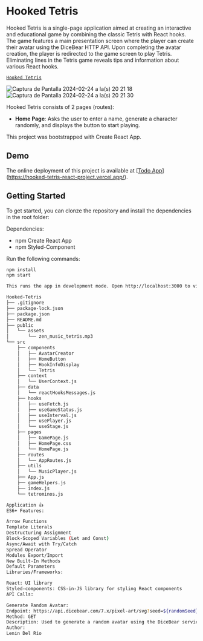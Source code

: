 # Hooked Tetris

Hooked Tetris is a single-page application aimed at creating an interactive and educational game by combining the classic Tetris with React hooks. The game features a main presentation screen where the player can create their avatar using the DiceBear HTTP API. Upon completing the avatar creation, the player is redirected to the game screen to play Tetris. Eliminating lines in the Tetris game reveals tips and information about various React hooks.

[`Hooked Tetris`](https://hooked-tetris-react-project.vercel.app/)


![Captura de Pantalla 2024-02-24 a la(s) 20 21 18](https://github.com/Lenindelrionicaragua/Hooked-Tetris_React-Project/assets/142052112/f051727e-d745-434f-a13d-eddb5ceef617)
![Captura de Pantalla 2024-02-24 a la(s) 20 21 30](https://github.com/Lenindelrionicaragua/Hooked-Tetris_React-Project/assets/142052112/f492d614-b2d2-4009-905f-090d2cd75f2a)

Hooked Tetris consists of 2 pages (routes):

- **Home Page**: Asks the user to enter a name, generate a character randomly, and displays the button to start playing.

This project was bootstrapped with Create React App.

## Demo

The online deployment of this project is available at [[Todo App](#)](https://hooked-tetris-react-project.vercel.app/).

## Getting Started

To get started, you can clonze the repository and install the dependencies in the root folder:

Dependencies:

- npm Create React App
- npm Styled-Component

Run the following commands:

```bash
npm install
npm start

This runs the app in development mode. Open http://localhost:3000 to view it in the browser.

Hooked-Tetris
├── .gitignore
├── package-lock.json
├── package.json
├── README.md
├── public
│   └── assets
│       └── zen_music_tetris.mp3
└── src
    ├── components
    │   ├── AvatarCreator
    │   ├── HomeButton
    │   ├── HookInfoDisplay
    │   └── Tetris
    ├── context
    │   └── UserContext.js
    ├── data
    │   └── reactHooksMessages.js
    ├── hooks
    │   ├── useFetch.js
    │   ├── useGameStatus.js
    │   ├── useInterval.js
    │   ├── usePlayer.js
    │   └── useStage.js
    ├── pages
    │   ├── GamePage.js
    │   ├── HomePage.css
    │   └── HomePage.js
    ├── routes
    │   └── AppRoutes.js
    ├── utils
    │   └── MusicPlayer.js
    ├── App.js
    ├── gameHelpers.js
    ├── index.js
    └── tetrominos.js

Application 👍
ES6+ Features:

Arrow Functions
Template Literals
Destructuring Assignment
Block-Scoped Variables (Let and Const)
Async/Await with Try/Catch
Spread Operator
Modules Export/Import
New Built-In Methods
Default Parameters
Libraries/Frameworks:

React: UI library
Styled-components: CSS-in-JS library for styling React components
API Calls:

Generate Random Avatar:
Endpoint: https://api.dicebear.com/7.x/pixel-art/svg?seed=${randomSeed}
Method: GET
Description: Used to generate a random avatar using the DiceBear service.
Author:
Lenin Del Río
```
